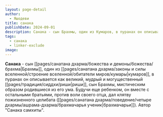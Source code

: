 ```yaml
---
layout: page-detail
author:
  - Яшодеви
title: санака
publishDate: 2024-09-01
description: Санака - сын Брахмы, один из Кумаров, в пуранах он описывается как великий, мудрый и могущественный риши, сын Брахмы, мистическим образом родившиеся из его ума.
tags:
  - санака
  - linker-exclude
image: 
---
```

**Санака** - сын [[pages/санатана дхарма/божества и демоны/божества/брахма|Брахмы]], один из [[pages/санатана дхарма/законы и силы вселенной/строение вселенной/обитатели миров/кумары|кумаров]], в пуранах он описывается как великий, мудрый и могущественный [[pages/традиция/сиддхи/риши|риши]], сын Брахмы, мистическим образом родившиеся из его ума. Будучи еще ребенком, он вместе с остальными братьями, против воли своего отца, дал клятву пожизненного целибата ([[pages/санатана дхарма/поведение/четыре дхармы/ашрама-дхарма/брахмачарья ученик|брахмачарьи]]). Автор "Санака самхиты".

